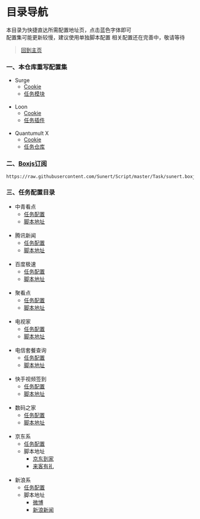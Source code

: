 # 目录导航

本目录为快捷直达所需配置地址页，点击蓝色字体即可  
配置集可能更新较慢，建议使用单独脚本配置
相关配置还在完善中，敬请等待  

> [回到主页](https://github.com/Sunert/Script)

### 一、本仓库重写配置集
  * Surge
    * [Cookie](https://raw.githubusercontent.com/Sunert/Profiles/master/Surge/Modules/Sunert_Cookie.sgmodule)
    * [任务模块](https://raw.githubusercontent.com/Sunert/Profiles/master/Surge/Modules/Sunert_Task.sgmodule)
      <br> </br>
  * Loon
    * [Cookie](https://raw.githubusercontent.com/Sunert/Profiles/master/Loon/Sunet_Cookie.plugin)
    * [任务插件](https://raw.githubusercontent.com/Sunert/Profiles/master/Loon/Sunert_Task.plugin)
      <br> </br>
  * Quantumult X
    * [Cookie](https://raw.githubusercontent.com/Sunert/Profiles/master/QuantumultX/Rewrite/Sunert_Cookie.conf)
    * [任务仓库](https://raw.githubusercontent.com/Sunert/Script/master/Task/Sunert_Task.json)
    
### 二、[Boxjs订阅](https://raw.githubusercontent.com/Sunert/Script/master/Task/sunert.boxjs.json)

 ```
https://raw.githubusercontent.com/Sunert/Script/master/Task/sunert.boxjs.json
 ```
    
### 三、任务配置目录

 * 中青看点
    * [任务配置](https://github.com/Sunert/Script/tree/master/TaskConf/youth)
    * [脚本地址](https://raw.githubusercontent.com/Sunert/Script/master/Task/youth.js) 
    <br> </br>
 * 腾讯新闻
    * [任务配置](https://github.com/Sunert/Script/tree/master/TaskConf/txnews)
    * [脚本地址](https://raw.githubusercontent.com/Sunert/Script/master/Task/txnews.js) 
        <br> </br>
 * 百度极速
    * [任务配置](https://github.com/Sunert/Scripts/tree/master/TaskConf/baidu)
    * [脚本地址](https://raw.githubusercontent.com/Sunert/Script/master/Task/baidu_speed.js) 
        <br> </br>
 * 聚看点
    * [任务配置](https://github.com/Sunert/Scripts/tree/master/TaskConf/jukan)
    * [脚本地址](https://raw.githubusercontent.com/Sunert/Script/master/Task/jukan.js) 
        <br> </br>
 * 电视家
    * [任务配置](https://github.com/Sunert/Scripts/tree/master/TaskConf/dianshijia)
    * [脚本地址](https://raw.githubusercontent.com/Sunert/Script/master/Task/dianshijia.js) 
        <br> </br>
 * 电信套餐查询
    * [任务配置](https://github.com/Sunert/Scripts/tree/master/TaskConf/dianxin)
    * [脚本地址](https://raw.githubusercontent.com/Sunert/Script/master/Task/telecomInfinity.js) 
        <br> </br>
 * 快手视频签到
    * [任务配置](https://github.com/Sunert/Scripts/tree/master/TaskConf/kuaishou)
    * [脚本地址](https://raw.githubusercontent.com/Sunert/Script/master/Task/kuaishou.js) 
     <br> </br>
 * 数码之家
    * [任务配置](https://github.com/Sunert/Scripts/tree/master/TaskConf/digital_home)
    * [脚本地址](https://raw.githubusercontent.com/Sunert/Script/master/Task/mydigit.js) 
        <br> </br>
 * 京东系
    * [任务配置](https://github.com/Sunert/Scripts/tree/master/TaskConf/jd)
    * 脚本地址
        * [京东到家](https://raw.githubusercontent.com/Sunert/Script/master/Task/jddk.js)
        * [来客有礼](https://raw.githubusercontent.com/Sunert/Script/master/Task/lkyl.js)
        <br> </br>
 * 新浪系
    * [任务配置](https://github.com/Sunert/Scripts/tree/master/TaskConf/sina)
    * 脚本地址
        * [微博](https://raw.githubusercontent.com/Sunert/Script/master/Task/weibo.js)
        * [新浪新闻](https://raw.githubusercontent.com/Sunert/Script/master/Task/sinanews.js)
    
